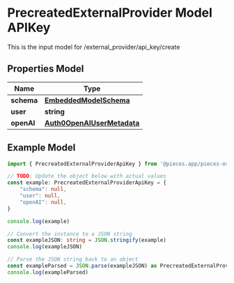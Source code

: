 
# PrecreatedExternalProvider Model APIKey

This is the input model for /external_provider/api_key/create

## Properties Model

Name | Type
------------ | -------------
**schema** | [**EmbeddedModelSchema**](EmbeddedModelSchema)
**user** | **string**
**openAI** | [**Auth0OpenAIUserMetadata**](Auth0OpenAIUserMetadata)

## Example Model

```typescript
import { PrecreatedExternalProviderApiKey } from '@pieces.app/pieces-os-client'

// TODO: Update the object below with actual values
const example: PrecreatedExternalProviderApiKey = {
    "schema": null,
    "user": null,
    "openAI": null,
}

console.log(example)

// Convert the instance to a JSON string
const exampleJSON: string = JSON.stringify(example)
console.log(exampleJSON)

// Parse the JSON string back to an object
const exampleParsed = JSON.parse(exampleJSON) as PrecreatedExternalProviderApiKey
console.log(exampleParsed)
```


